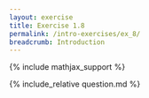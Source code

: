 ```yaml
---
layout: exercise
title: Exercise 1.8
permalink: /intro-exercises/ex_8/
breadcrumb: Introduction
---
```


{% include mathjax_support %}

<div><i class="arrow-up loader" data-chapter="intro-exercises" data-exercise="ex_8" data-rating="0"></i></div>
{% include_relative question.md %}
